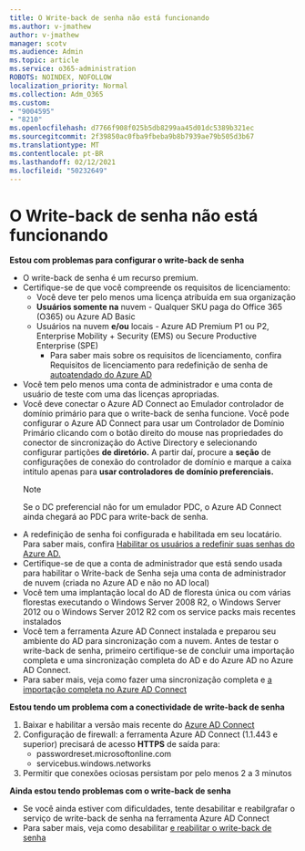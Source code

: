 ```yaml
---
title: O Write-back de senha não está funcionando
ms.author: v-jmathew
author: v-jmathew
manager: scotv
ms.audience: Admin
ms.topic: article
ms.service: o365-administration
ROBOTS: NOINDEX, NOFOLLOW
localization_priority: Normal
ms.collection: Adm_O365
ms.custom:
- "9004595"
- "8210"
ms.openlocfilehash: d7766f908f025b5db8299aa45d01dc5389b321ec
ms.sourcegitcommit: 2f39850ac0fba9fbeba9b8b7939ae79b505d3b67
ms.translationtype: MT
ms.contentlocale: pt-BR
ms.lasthandoff: 02/12/2021
ms.locfileid: "50232649"
---
```

# <a name="password-writeback-is-not-working"></a>O Write-back de senha não está funcionando

**Estou com problemas para configurar o write-back de senha**

- O write-back de senha é um recurso premium.
- Certifique-se de que você compreende os requisitos de licenciamento:
  - Você deve ter pelo menos uma licença atribuída em sua organização
  - **Usuários somente na** nuvem - Qualquer SKU paga do Office 365 (O365) ou Azure AD Basic
  - Usuários na nuvem **e/ou** locais - Azure AD Premium P1 ou P2, Enterprise Mobility + Security (EMS) ou Secure Productive Enterprise (SPE)
    - Para saber mais sobre os requisitos de licenciamento, confira Requisitos de licenciamento para redefinição de senha de [autoatendado do Azure AD](https://docs.microsoft.com/azure/active-directory/active-directory-passwords-licensing)
- Você tem pelo menos uma conta de administrador e uma conta de usuário de teste com uma das licenças apropriadas.
- Você deve conectar o Azure AD Connect ao Emulador controlador de domínio primário para que o write-back de senha funcione. Você pode configurar o Azure AD Connect para usar  um Controlador de Domínio Primário clicando com o botão direito do mouse nas propriedades do conector de sincronização do Active Directory e selecionando configurar partições **de diretório.** A partir daí, procure a **seção** de configurações de conexão do controlador de domínio e marque a caixa intitulo apenas para **usar controladores de domínio preferenciais.**
  > [!NOTE]
  > Se o DC preferencial não for um emulador PDC, o Azure AD Connect ainda chegará ao PDC para write-back de senha.
- A redefinição de senha foi configurada e habilitada em seu locatário. Para saber mais, confira [Habilitar os usuários a redefinir suas senhas do Azure AD.](https://docs.microsoft.com/azure/active-directory/active-directory-passwords-getting-started)
- Certifique-se de que a conta de administrador que está sendo usada para habilitar o Write-back de Senha seja uma conta de administrador de nuvem (criada no Azure AD e não no AD local)
- Você tem uma implantação local do AD de floresta única ou com várias florestas executando o Windows Server 2008 R2, o Windows Server 2012 ou o Windows Server 2012 R2 com os service packs mais recentes instalados
- Você tem a ferramenta Azure AD Connect instalada e preparou seu ambiente do AD para sincronização com a nuvem. Antes de testar o write-back de senha, primeiro certifique-se de concluir uma importação completa e uma sincronização completa do AD e do Azure AD no Azure AD Connect.
- Para saber mais, veja como fazer uma sincronização completa e [a importação completa no Azure AD Connect](https://docs.microsoft.com/azure/active-directory/connect/active-directory-aadconnectsync-operations)

**Estou tendo um problema com a conectividade de write-back de senha**

1. Baixar e habilitar a versão mais recente do [Azure AD Connect](https://www.microsoft.com/download/details.aspx?id=47594)
2. Configuração de firewall: a ferramenta Azure AD Connect (1.1.443 e superior) precisará de acesso **HTTPS** de saída para:
    - passwordreset.microsoftonline.com
    - servicebus.windows.networks
3. Permitir que conexões ociosas persistam por pelo menos 2 a 3 minutos

**Ainda estou tendo problemas com o write-back de senha**

- Se você ainda estiver com dificuldades, tente desabilitar e reabilgrafar o serviço de write-back de senha na ferramenta Azure AD Connect
- Para saber mais, veja como desabilitar [e reabilitar o write-back de senha](https://docs.microsoft.com/azure/active-directory/active-directory-passwords-troubleshoot)
